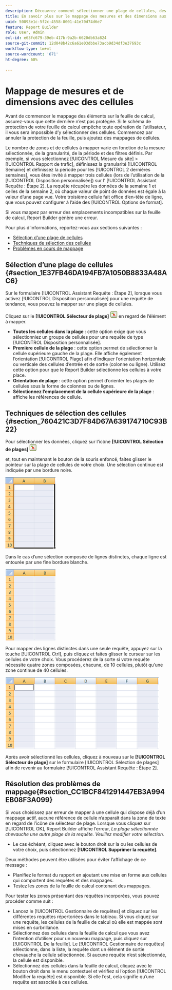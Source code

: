 ```yaml
---
description: Découvrez comment sélectionner une plage de cellules, des techniques de sélection des cellules et résoudre les problèmes de mappage.
title: En savoir plus sur le mappage des mesures et des dimensions aux cellules
uuid: 50893e1c-5f2c-4558-8001-41e70d74d6e7
feature: Report Builder
role: User, Admin
exl-id: e63fc679-39eb-417b-9a2b-6620db63a824
source-git-commit: 12d048b42c6a61e03dbbe73acb9d34df3e37693c
workflow-type: tm+mt
source-wordcount: '671'
ht-degree: 68%

---
```


# Mappage de mesures et de dimensions avec des cellules

Avant de commencer le mappage des éléments sur la feuille de calcul, assurez-vous que cette dernière n’est pas protégée. Si le schéma de protection de votre feuille de calcul empêche toute opération de l’utilisateur, il vous sera impossible d’y sélectionner des cellules. Commencez par annuler la protection de la feuille, puis ajoutez des mappages de cellules.

Le nombre de zones et de cellules à mapper varie en fonction de la mesure sélectionnée, de la granularité, de la période et des filtres définis. Par exemple, si vous sélectionnez [!UICONTROL Mesure du site] > [!UICONTROL Rapport de trafic], définissez la granularité [!UICONTROL Semaine] et définissez la période pour les [!UICONTROL 2 dernières semaines], vous êtes invité à mapper trois cellules (lors de l’utilisation de la [!UICONTROL Disposition personnalisée]) sur l’ [!UICONTROL Assistant Requête : Étape 2]. La requête récupère les données de la semaine 1 et celles de la semaine 2, où chaque valeur de point de données est égale à la valeur d’une page vue. Votre troisième cellule fait office d’en-tête de ligne, que vous pouvez configurer à l’aide des [!UICONTROL Options de format].

Si vous mappez par erreur des emplacements incompatibles sur la feuille de calcul, Report Builder génère une erreur.

Pour plus d’informations, reportez-vous aux sections suivantes :

* [Sélection d’une plage de cellules ](/help/analyze/legacy-report-builder/layout/map-metrics-and-dimensions-to-cells.md#section_1E37FB46DA194FB7A1050B8833A48AC6)
* [Techniques de sélection des cellules ](/help/analyze/legacy-report-builder/layout/map-metrics-and-dimensions-to-cells.md#section_760421C3D7F84D67A639174710C93B22)
* [Problèmes en cours de mappage](/help/analyze/legacy-report-builder/layout/map-metrics-and-dimensions-to-cells.md#section_CC1BCF841291447EB3A994EB08F3A099)

## Sélection d’une plage de cellules {#section_1E37FB46DA194FB7A1050B8833A48AC6}

Sur le formulaire [!UICONTROL Assistant Requête : Étape 2], lorsque vous activez [!UICONTROL Disposition personnalisée] pour une requête de tendance, vous pouvez la mapper sur une plage de cellules.

Cliquez sur le **[!UICONTROL Sélecteur de plage]** ![select_cell_icon.png](assets/select_cell_icon.png) en regard de l’élément à mapper.

* **Toutes les cellules dans la plage** : cette option exige que vous sélectionniez un groupe de cellules pour une requête de type [!UICONTROL Disposition personnalisée].
* **Première cellule de la plage** : cette option permet de sélectionner la cellule supérieure gauche de la plage. Elle affiche également l’orientation [!UICONTROL Plage] afin d’indiquer l’orientation horizontale ou verticale des cellules d’entrée et de sortie (colonne ou ligne). Utilisez cette option pour que le Report Builder sélectionne les cellules à votre place.
* **Orientation de plage** : cette option permet d’orienter les plages de cellules sous la forme de colonnes ou de lignes.
* **Sélectionnez l’emplacement de la cellule supérieure de la plage** : affiche les références de cellule.

## Techniques de sélection des cellules {#section_760421C3D7F84D67A639174710C93B22}

Pour sélectionner les données, cliquez sur l’icône **[!UICONTROL Sélection de plages]** ![select_cell_icon.png](assets/select_cell_icon.png)

et, tout en maintenant le bouton de la souris enfoncé, faites glisser le pointeur sur la plage de cellules de votre choix. Une sélection continue est indiquée par une bordure noire.

![](assets/twenty_cells.gif)

Dans le cas d’une sélection composée de lignes distinctes, chaque ligne est entourée par une fine bordure blanche.

![](assets/twoXten_cells_highlighted.gif)

Pour mapper des lignes distinctes dans une seule requête, appuyez sur la touche [!UICONTROL Ctrl], puis cliquez et faites glisser le curseur sur les cellules de votre choix. Vous procéderez de la sorte si votre requête nécessite quatre zones composées, chacune, de 10 cellules, plutôt qu’une zone continue de 40 cellules.

![](assets/map4.png)

Après avoir sélectionné les cellules, cliquez à nouveau sur le **[!UICONTROL Sélecteur de plage]** sur le formulaire [!UICONTROL Sélection de plages] afin de revenir au formulaire [!UICONTROL Assistant Requête : Étape 2].

## Résolution des problèmes de mappage{#section_CC1BCF841291447EB3A994EB08F3A099}

Si vous choisissez par erreur de mapper à une cellule qui dispose déjà d’un mappage actif, aucune référence de cellule n’apparaît dans la zone de texte en regard de l’icône de sélecteur de plage. Lorsque vous cliquez sur [!UICONTROL OK], Report Builder affiche l’erreur, *La plage sélectionnée chevauche une autre plage de la requête. Veuillez modifier votre sélection.*

* Le cas échéant, cliquez avec le bouton droit sur la ou les cellules de votre choix, puis sélectionnez **[!UICONTROL Supprimer la requête]**.

Deux méthodes peuvent être utilisées pour éviter l’affichage de ce message :

* Planifiez le format du rapport en ajoutant une mise en forme aux cellules qui comportent des requêtes et des mappages.
* Testez les zones de la feuille de calcul contenant des mappages.

Pour tester les zones présentant des requêtes incorporées, vous pouvez procéder comme suit :

* Lancez le [!UICONTROL Gestionnaire de requêtes] et cliquez sur les différentes requêtes répertoriées dans le tableau. Si vous cliquez sur une requête, les cellules de la feuille de calcul où elle est mappée sont mises en surbrillance.
* Sélectionnez des cellules dans la feuille de calcul que vous avez l’intention d’utiliser pour un nouveau mappage, puis cliquez sur [!UICONTROL De la feuille]. Le [!UICONTROL Gestionnaire de requêtes] sélectionne, dans la liste, la requête dont un élément de sortie chevauche la cellule sélectionnée. Si aucune requête n’est sélectionnée, la cellule est disponible.
* Sélectionnez des cellules dans la feuille de calcul, cliquez avec le bouton droit dans le menu contextuel et vérifiez si l’option [!UICONTROL Modifier la requête] est disponible. Si elle l’est, cela signifie qu’une requête est associée à ces cellules.
